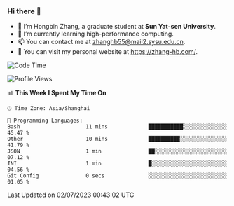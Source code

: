 ### Hi there 👋

- 🔭 I’m Hongbin Zhang, a graduate student at **Sun Yat-sen University**.
- 🌱 I’m currently learning high-performance computing.
- 📫 You can contact me at zhanghb55@mail2.sysu.edu.cn.
- 👀 You can visit my personal website at https://zhang-hb.com/.

<!--START_SECTION:waka-->
![Code Time](http://img.shields.io/badge/Code%20Time-214%20hrs%2026%20mins-blue)

![Profile Views](http://img.shields.io/badge/Profile%20Views-6-blue)

📊 **This Week I Spent My Time On** 

```text
🕑︎ Time Zone: Asia/Shanghai

💬 Programming Languages: 
Bash                     11 mins             ███████████░░░░░░░░░░░░░░   45.47 % 
Other                    10 mins             ██████████░░░░░░░░░░░░░░░   41.79 % 
JSON                     1 min               ██░░░░░░░░░░░░░░░░░░░░░░░   07.12 % 
INI                      1 min               █░░░░░░░░░░░░░░░░░░░░░░░░   04.56 % 
Git Config               0 secs              ░░░░░░░░░░░░░░░░░░░░░░░░░   01.05 % 
```


 Last Updated on 02/07/2023 00:43:02 UTC
<!--END_SECTION:waka-->
